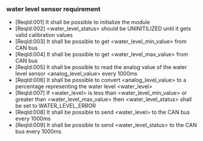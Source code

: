 ### water level sensor requirement

* [ReqId:001] It shall be possible to initialize the module
* [ReqId:002] <water_level_status> should be UNINITILIZED until it gets valid calibration values
* [ReqId:003] It shall be possible to get <water_level_min_value> from CAN bus
* [ReqId:004] It shall be possible to get <water_level_max_value> from CAN bus
* [ReqId:005] It shall be possible to read the analog value of the water level sensor <analog_level_value> every 1000ms
* [ReqId:006] It shall be possible to convert <analog_level_value> to a percentage representing the water level <water_level>
* [ReqId:007] If <water_level> is less than <water_level_min_value> or greater than <water_level_max_value> then
            <water_level_status> shall be set to WATER_LEVEL_ERROR
* [ReqId:008] It shall be possible to send <water_level> to the CAN bus every 1000ms
* [ReqId:009] It shall be possible to send <water_level_status> to the CAN bus every 1000ms